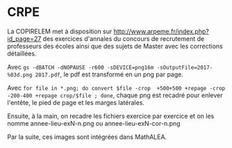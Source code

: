 # CRPE

La COPIRELEM met à disposition sur http://www.arpeme.fr/index.php?id_page=27 des exercices d'annales du concours de recrutement de professeurs des écoles ainsi que des sujets de Master avec les corrections détaillées.


Avec `gs -dBATCH -dNOPAUSE -r600 -sDEVICE=png16m -sOutputFile=2017-%03d.png 2017.pdf`, le pdf est transformé en un png par page.

Avec `for file in *.png; do convert $file -crop  +500+500 +repage -crop -200-400 +repage crop/$file ; done`, chaque png est recadré pour enlever l'entête, le pied de page et les marges latérales.

Ensuite, à la main, on recadre les fichiers exercice par exercice et on les nomme annee-lieu-exN-n.png ou annee-lieu-exN-cor-n.png 

Par la suite, ces images sont intégrées dans MathALEA.
